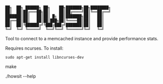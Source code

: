 ```
██╗  ██╗ ██████╗ ██╗    ██╗███████╗██╗████████╗
██║  ██║██╔═══██╗██║    ██║██╔════╝██║╚══██╔══╝
███████║██║   ██║██║ █╗ ██║███████╗██║   ██║   
██╔══██║██║   ██║██║███╗██║╚════██║██║   ██║   
██║  ██║╚██████╔╝╚███╔███╔╝███████║██║   ██║   
╚═╝  ╚═╝ ╚═════╝  ╚══╝╚══╝ ╚══════╝╚═╝   ╚═╝   
```

Tool to connect to a memcached instance and provide performance stats.

Requires ncurses.  To install:

```
sudo apt-get install libncurses-dev
```

make

./howsit --help


